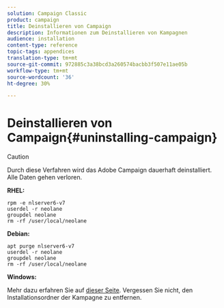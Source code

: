 ```yaml
---
solution: Campaign Classic
product: campaign
title: Deinstallieren von Campaign
description: Informationen zum Deinstallieren von Kampagnen
audience: installation
content-type: reference
topic-tags: appendices
translation-type: tm+mt
source-git-commit: 972885c3a38bcd3a260574bacbb3f507e11ae05b
workflow-type: tm+mt
source-wordcount: '36'
ht-degree: 30%

---
```



# Deinstallieren von Campaign{#uninstalling-campaign}

>[!CAUTION]
>
>Durch diese Verfahren wird das Adobe Campaign dauerhaft deinstalliert. Alle Daten gehen verloren.

**RHEL:**

```
rpm -e nlserver6-v7
userdel -r neolane
groupdel neolane
rm -rf /user/local/neolane
```

**Debian:**

```
apt purge nlserver6-v7
userdel -r neolane
groupdel neolane
rm -rf /user/local/neolane
```

**Windows:**

Mehr dazu erfahren Sie auf [dieser Seite](../../migration/using/migrating-in-windows-for-adobe-campaign-7.md#deleting-and-cleansing-adobe-campaign-previous-version). Vergessen Sie nicht, den Installationsordner der Kampagne zu entfernen.
